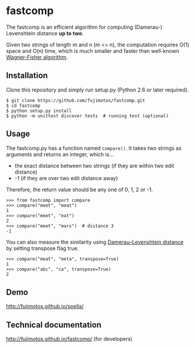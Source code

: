 fastcomp
========

The fastcomp is an efficient algorithm for computing (Damerau-)
Levenshtein distance **up to two**.

Given two strings of length m and n (m <= n), the
computation requires O(1) space and O(n) time, which is
much smaller and faster than well-known [Wagner-Fisher
algorithm](https://en.wikipedia.org/wiki/Wagner%E2%80%93Fischer_algorithm).

Installation
------------

Clone this repository and simply run setup.py (Python 2.6 or later required).

```
$ git clone https://github.com/fujimotos/fastcomp.git
$ cd fastcomp
$ python setup.py install
$ python -m unittest discover tests  # running test (optional)
```

Usage
-----

The fastcomp.py has a function named `compare()`. It takes two strings as
arguments and returns an integer, which is...

* the exact distance between two strings (if they are within two edit
  distance)
* -1 (if they are over two edit distance away)

Therefore, the return value should be any one of 0, 1, 2 or -1.

```
>>> from fastcomp import compare
>>> compare("meet", "meat")
1
>>> compare("meet", "eat")
2
>>> compare("meet", "mars")  # distance 3
-1
```

You can also measure the similarity using [Damerau–Levenshtein 
distance](https://en.wikipedia.org/wiki/Damerau%E2%80%93Levenshtein_distance)
by setting transpose flag true.

```
>>> compare("meat", "meta", transpose=True)
1
>>> compare("abc", "ca", transpose=True)
2
```

Demo
----

http://fujimotos.github.io/spella/

Technical documentation
-----------------------

http://fujimotos.github.io/fastcomp/ (for developers)
